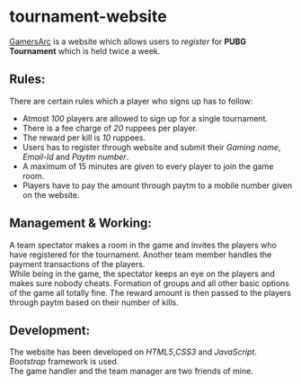 # tournament-website
[GamersArc](http://gamersarc.000webhostapp.com/) is a website which allows users to *register* for **PUBG Tournament** which is held twice a week.<br />

## Rules:
There are certain rules which a player who signs up has to follow:<br />
 - Atmost *100* players are allowed to sign up for a single tournament.<br />
 - There is a fee charge of *20* ruppees per player.
 - The reward per kill is *10* ruppees.
 - Users has to register through website and submit their *Gaming name*, *Email-Id* and *Paytm number*.
 - A maximum of 15 minutes are given to every player to join the game room.
 - Players have to pay the amount through paytm to a mobile number given on the website.
 
## Management & Working:
A team spectator makes a room in the game and invites the players who have registered for the tournament. Another team member handles the payment transactions of the players.<br />
While being in the game, the spectator keeps an eye on the players and makes sure nobody cheats.
Formation of groups and all other basic options of the game all totally fine. The reward amount is then passed to the players through paytm based on their number of kills.

## Development:
The website has been developed on *HTML5*,*CSS3* and *JavaScript*.<br />
*Bootstrap* framework is used.<br />
The game handler and the team manager are two friends of mine.
